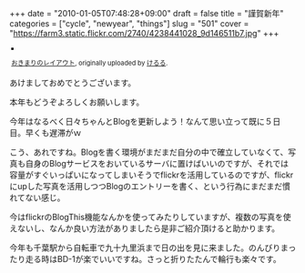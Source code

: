 +++
date = "2010-01-05T07:48:28+09:00"
draft = false
title = "謹賀新年"
categories = ["cycle", "newyear", "things"]
slug = "501"
cover = "https://farm3.static.flickr.com/2740/4238441028_9d146511b7.jpg"
+++

<div style="text-align: left; padding: 3px;"><a title="photo sharing" href="https://www.flickr.com/photos/keruru/4238441028/"><img style="border: solid 2px #000000;" src="https://farm3.static.flickr.com/2740/4238441028_9d146511b7.jpg" alt="" /></a>

<span style="font-size: 0.8em; margin-top: 0px;"><a href="https://www.flickr.com/photos/keruru/4238441028/">おきまりのレイアウト</a>, originally uploaded by <a href="https://www.flickr.com/people/keruru/">けるる</a>.</span></div>
あけましておめでとうございます。

本年もどうぞよろしくお願いします。

今年はなるべく日々ちゃんとBlogを更新しよう！なんて思い立って既に５日目。早くも遅滞がｗ

こう、あれですね。Blogを書く環境がまだまだ自分の中で確立していなくて、写真も自身のBlogサービスをおいているサーバに置けばいいのですが、それでは容量がすぐいっぱいになってしまいそうでflickrを活用しているのですが、flickrにupした写真を活用しつつBlogのエントリーを書く、という行為にまだまだ慣れてない感じ。

今はflickrのBlogThis機能なんかを使ってみたりしていますが、複数の写真を使えないし、なんか良い方法がありましたら是非ご紹介頂けると助かります。

今年も千葉駅から自転車で九十九里浜まで日の出を見に来ました。のんびりまったり走る時はBD-1が楽でいいですね。さっと折りたたんで輪行も楽々です。
